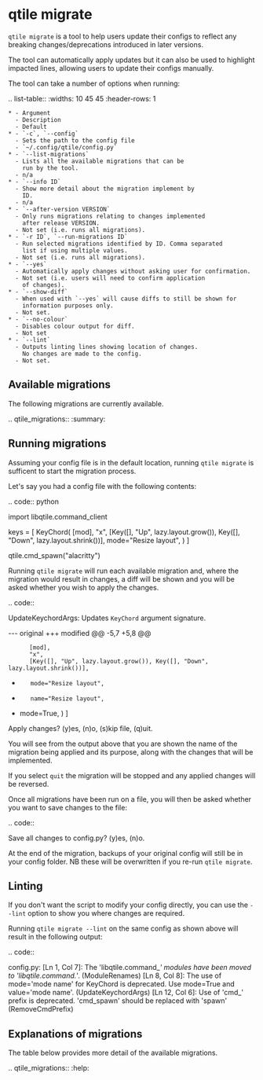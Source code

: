 qtile migrate
=============

`qtile migrate` is a tool to help users update their configs to
reflect any breaking changes/deprecations introduced in later versions.

The tool can automatically apply updates but it can also be used to highlight
impacted lines, allowing users to update their configs manually.

The tool can take a number of options when running:

.. list-table::
    :widths: 10 45 45
    :header-rows: 1

    * - Argument
      - Description
      - Default
    * - `-c`, `--config`
      - Sets the path to the config file
      - `~/.config/qtile/config.py`
    * - `--list-migrations`
      - Lists all the available migrations that can be
        run by the tool.
      - n/a
    * - `--info ID`
      - Show more detail about the migration implement by
        ID.
      - n/a
    * - `--after-version VERSION`
      - Only runs migrations relating to changes implemented
        after release VERSION.
      - Not set (i.e. runs all migrations).
    * - `-r ID`, `--run-migrations ID`
      - Run selected migrations identified by ID. Comma separated
        list if using multiple values.
      - Not set (i.e. runs all migrations).
    * - `--yes`
      - Automatically apply changes without asking user for confirmation.
      - Not set (i.e. users will need to confirm application 
        of changes).
    * - `--show-diff`
      - When used with `--yes` will cause diffs to still be shown for
        information purposes only.
      - Not set.
    * - `--no-colour`
      - Disables colour output for diff.
      - Not set
    * - `--lint`
      - Outputs linting lines showing location of changes.
        No changes are made to the config.
      - Not set.

Available migrations
--------------------

The following migrations are currently available.

.. qtile_migrations::
  :summary:

Running migrations
------------------

Assuming your config file is in the default location, running `qtile migrate`
is sufficent to start the migration process.

Let's say you had a config file with the following contents:

.. code:: python

  import libqtile.command_client

  keys = [
      KeyChord(
          [mod],
          "x",
          [Key([], "Up", lazy.layout.grow()), Key([], "Down", lazy.layout.shrink())],
          mode="Resize layout",
      )
  ]

  qtile.cmd_spawn("alacritty")

Running `qtile migrate` will run each available migration and, where the migration would
result in changes, a diff will be shown and you will be asked whether you wish to apply the changes.

.. code:: 

  UpdateKeychordArgs: Updates `KeyChord` argument signature.

  --- original
  +++ modified
  @@ -5,7 +5,8 @@

          [mod],
          "x",
          [Key([], "Up", lazy.layout.grow()), Key([], "Down", lazy.layout.shrink())],
  -        mode="Resize layout",
  +        name="Resize layout",
  +    mode=True,
      )
  ]

  Apply changes? (y)es, (n)o, (s)kip file, (q)uit.

You will see from the output above that you are shown the name of the migration being
applied and its purpose, along with the changes that will be implemented.

If you select `quit` the migration will be stopped and any applied changes will
be reversed.

Once all migrations have been run on a file, you will then be asked whether you want
to save changes to the file:

.. code::

  Save all changes to config.py? (y)es, (n)o.

At the end of the migration, backups of your original config will still
be in your config folder. NB these will be overwritten if you re-run
`qtile migrate`.

Linting
-------

If you don't want the script to modify your config directly, you can use
the `--lint` option to show you where changes are required.

Running `qtile migrate --lint` on the same config as shown above will result
in the following output:

.. code::

  config.py:
  [Ln 1, Col 7]: The 'libqtile.command_*' modules have been moved to 'libqtile.command.*'. (ModuleRenames)
  [Ln 8, Col 8]: The use of mode='mode name' for KeyChord is deprecated. Use mode=True and value='mode name'. (UpdateKeychordArgs)
  [Ln 12, Col 6]: Use of 'cmd_' prefix is deprecated. 'cmd_spawn' should be replaced with 'spawn' (RemoveCmdPrefix)

Explanations of migrations
--------------------------

The table below provides more detail of the available migrations.

.. qtile_migrations::
  :help:
